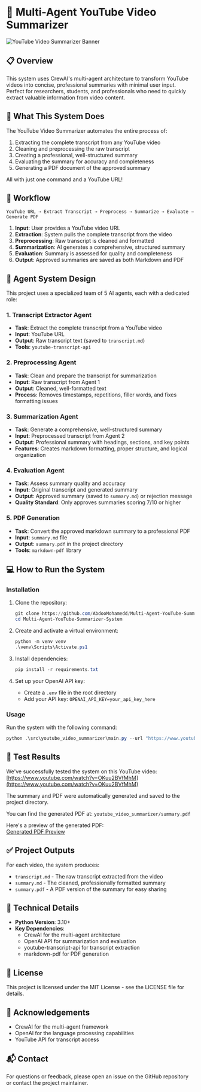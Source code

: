 # 🧠 Multi-Agent YouTube Video Summarizer

![YouTube Video Summarizer Banner](path/to/banner/image.png)

## 📋 Overview

This system uses CrewAI's multi-agent architecture to transform YouTube videos into concise, professional summaries with minimal user input. Perfect for researchers, students, and professionals who need to quickly extract valuable information from video content.

## 🚀 What This System Does

The YouTube Video Summarizer automates the entire process of:

1. Extracting the complete transcript from any YouTube video
2. Cleaning and preprocessing the raw transcript
3. Creating a professional, well-structured summary
4. Evaluating the summary for accuracy and completeness
5. Generating a PDF document of the approved summary

All with just one command and a YouTube URL!

## 🔄 Workflow

```
YouTube URL → Extract Transcript → Preprocess → Summarize → Evaluate → Generate PDF
```

1. **Input**: User provides a YouTube video URL
2. **Extraction**: System pulls the complete transcript from the video
3. **Preprocessing**: Raw transcript is cleaned and formatted
4. **Summarization**: AI generates a comprehensive, structured summary
5. **Evaluation**: Summary is assessed for quality and completeness
6. **Output**: Approved summaries are saved as both Markdown and PDF

## 👥 Agent System Design

This project uses a specialized team of 5 AI agents, each with a dedicated role:

### 1. Transcript Extractor Agent

- **Task**: Extract the complete transcript from a YouTube video
- **Input**: YouTube URL
- **Output**: Raw transcript text (saved to `transcript.md`)
- **Tools**: `youtube-transcript-api`

### 2. Preprocessing Agent

- **Task**: Clean and prepare the transcript for summarization
- **Input**: Raw transcript from Agent 1
- **Output**: Cleaned, well-formatted text
- **Process**: Removes timestamps, repetitions, filler words, and fixes formatting issues

### 3. Summarization Agent

- **Task**: Generate a comprehensive, well-structured summary
- **Input**: Preprocessed transcript from Agent 2
- **Output**: Professional summary with headings, sections, and key points
- **Features**: Creates markdown formatting, proper structure, and logical organization

### 4. Evaluation Agent

- **Task**: Assess summary quality and accuracy
- **Input**: Original transcript and generated summary
- **Output**: Approved summary (saved to `summary.md`) or rejection message
- **Quality Standard**: Only approves summaries scoring 7/10 or higher

### 5. PDF Generation

- **Task**: Convert the approved markdown summary to a professional PDF
- **Input**: `summary.md` file
- **Output**: `summary.pdf` in the project directory
- **Tools**: `markdown-pdf` library

## 💻 How to Run the System

### Installation

1. Clone the repository:

   ```powershell
   git clone https://github.com/AbdooMohamedd/Multi-Agent-YouTube-Summarizer-System.git
   cd Multi-Agent-YouTube-Summarizer-System
   ```

2. Create and activate a virtual environment:

   ```powershell
   python -m venv venv
   .\venv\Scripts\Activate.ps1
   ```

3. Install dependencies:

   ```powershell
   pip install -r requirements.txt
   ```

4. Set up your OpenAI API key:
   - Create a `.env` file in the root directory
   - Add your API key: `OPENAI_API_KEY=your_api_key_here`

### Usage

Run the system with the following command:

```powershell
python .\src\youtube_video_summarizer\main.py --url "https://www.youtube.com/watch?v=OKuu2BVfMhM"
```

## 🧪 Test Results

We've successfully tested the system on this YouTube video:
[https://www.youtube.com/watch?v=OKuu2BVfMhM](https://www.youtube.com/watch?v=OKuu2BVfMhM)

The summary and PDF were automatically generated and saved to the project directory.

You can find the generated PDF at: `youtube_video_summarizer/summary.pdf`

Here's a preview of the generated PDF:  
[Generated PDF Preview](https://github.com/AbdooMohamedd/Multi-Agent-YouTube-Summarizer-System/blob/main/youtube_video_summarizer/summary.pdf)

## ✅ Project Outputs

For each video, the system produces:

- `transcript.md` - The raw transcript extracted from the video
- `summary.md` - The cleaned, professionally formatted summary
- `summary.pdf` - A PDF version of the summary for easy sharing

## 🔧 Technical Details

- **Python Version**: 3.10+
- **Key Dependencies**:
  - CrewAI for the multi-agent architecture
  - OpenAI API for summarization and evaluation
  - youtube-transcript-api for transcript extraction
  - markdown-pdf for PDF generation

## 📝 License

This project is licensed under the MIT License - see the LICENSE file for details.

## 🙏 Acknowledgements

- CrewAI for the multi-agent framework
- OpenAI for the language processing capabilities
- YouTube API for transcript access

## 📬 Contact

For questions or feedback, please open an issue on the GitHub repository or contact the project maintainer.
